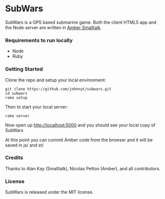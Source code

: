 # SubWars

SubWars is a GPS based submarine game. Both the client HTML5 app and the Node server are written in [Amber Smalltalk](https://github.com/NicolasPetton/amber).


### Requirements to run locally

- Node
- Ruby


### Getting Started

Clone the repo and setup your local environment:

    git clone https://github.com/johnnyt/subwars.git
    cd subwars
    rake setup

Then to start your local server:

    rake server

Now open up [http://localhost:5000](http://localhost:5000) and you should see your local copy of SubWars

At this point you can commit Amber code from the browser and it will be
saved in js/ and st/


### Credits

Thanks to Alan Kay (Smalltalk), Nicolas Petton (Amber), and all contributors.


### License

SubWars is released under the MIT license.
